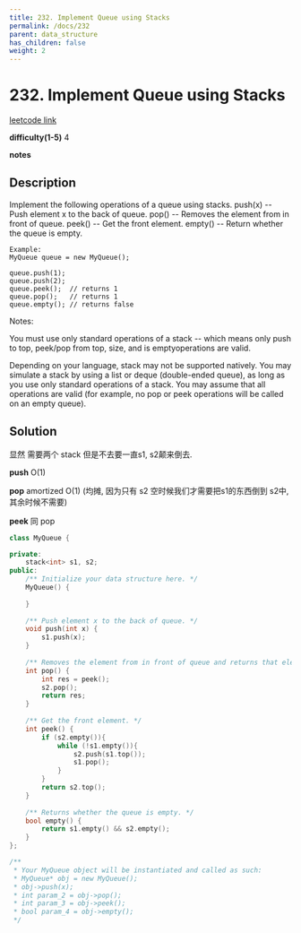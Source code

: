 ```yaml
---
title: 232. Implement Queue using Stacks
permalink: /docs/232
parent: data_structure
has_children: false
weight: 2
---
```

# 232. Implement Queue using Stacks
[leetcode link](https://leetcode.com/problems/implement-queue-using-stacks/)

**difficulty(1-5)** 
4

**notes**   


## Description
Implement the following operations of a queue using stacks.
push(x) -- Push element x to the back of queue.
pop() -- Removes the element from in front of queue.
peek() -- Get the front element.
empty() -- Return whether the queue is empty.
```
Example:
MyQueue queue = new MyQueue();

queue.push(1);
queue.push(2);  
queue.peek();  // returns 1
queue.pop();   // returns 1
queue.empty(); // returns false
```

Notes:

You must use only standard operations of a stack -- which means only push to top, peek/pop from top, size, and is emptyoperations are valid.

Depending on your language, stack may not be supported natively. You may simulate a stack by using a list or deque (double-ended queue), as long as you use only standard operations of a stack.
You may assume that all operations are valid (for example, no pop or peek operations will be called on an empty queue).


## Solution
显然 需要两个 stack
但是不去要一直s1, s2颠来倒去. 

**push** O(1)

**pop** amortized O(1) (均摊, 因为只有 s2 空时候我们才需要把s1的东西倒到 s2中, 其余时候不需要)

**peek** 同 pop


```c++
class MyQueue {

private:
    stack<int> s1, s2;
public:
    /** Initialize your data structure here. */
    MyQueue() {
        
    }
    
    /** Push element x to the back of queue. */
    void push(int x) {
        s1.push(x);
    }
    
    /** Removes the element from in front of queue and returns that element. */
    int pop() {
        int res = peek();
        s2.pop();
        return res;
    }
    
    /** Get the front element. */
    int peek() {
        if (s2.empty()){
            while (!s1.empty()){
                s2.push(s1.top());
                s1.pop();
            }
        }
        return s2.top();
    }
    
    /** Returns whether the queue is empty. */
    bool empty() {
        return s1.empty() && s2.empty();
    }
};

/**
 * Your MyQueue object will be instantiated and called as such:
 * MyQueue* obj = new MyQueue();
 * obj->push(x);
 * int param_2 = obj->pop();
 * int param_3 = obj->peek();
 * bool param_4 = obj->empty();
 */
```
<!-- 
Default label
{: .label }

Blue label
{: .label .label-blue }

Stable
{: .label .label-green }

New release
{: .label .label-purple }

Coming soon
{: .label .label-yellow }

Deprecated
{: .label .label-red } -->
